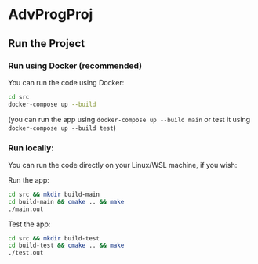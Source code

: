 # AdvProgProj

## Run the Project

### Run using Docker (recommended)

You can run the code using Docker:

```bash
cd src
docker-compose up --build
```

(you can run the app using `docker-compose up --build main` or test it using `docker-compose up --build test`)

### Run locally:

You can run the code directly on your Linux/WSL machine, if you wish:

Run the app:

```bash
cd src && mkdir build-main
cd build-main && cmake .. && make
./main.out
```

Test the app:

```bash
cd src && mkdir build-test
cd build-test && cmake .. && make
./test.out
```
